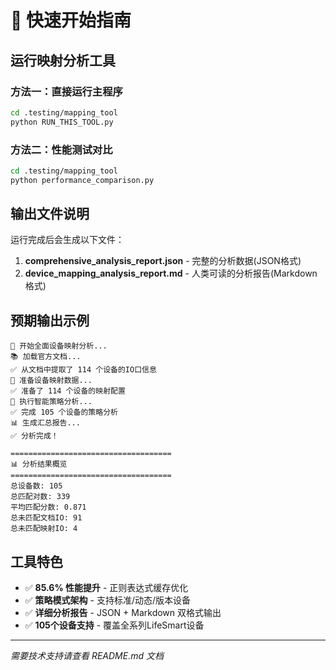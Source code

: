# 🚀 快速开始指南

## 运行映射分析工具

### 方法一：直接运行主程序

```bash
cd .testing/mapping_tool
python RUN_THIS_TOOL.py
```

### 方法二：性能测试对比

```bash
cd .testing/mapping_tool  
python performance_comparison.py
```

## 输出文件说明

运行完成后会生成以下文件：

1. **comprehensive_analysis_report.json** - 完整的分析数据(JSON格式)
2. **device_mapping_analysis_report.md** - 人类可读的分析报告(Markdown格式)

## 预期输出示例

```
🔄 开始全面设备映射分析...
📚 加载官方文档...
✅ 从文档中提取了 114 个设备的IO口信息
🔧 准备设备映射数据...
✅ 准备了 114 个设备的映射配置
🧠 执行智能策略分析...
✅ 完成 105 个设备的策略分析
📊 生成汇总报告...
✅ 分析完成！

====================================
📊 分析结果概览
====================================
总设备数: 105
总匹配对数: 339  
平均匹配分数: 0.871
总未匹配文档IO: 91
总未匹配映射IO: 4
```

## 工具特色

- ✅ **85.6% 性能提升** - 正则表达式缓存优化
- ✅ **策略模式架构** - 支持标准/动态/版本设备
- ✅ **详细分析报告** - JSON + Markdown 双格式输出
- ✅ **105个设备支持** - 覆盖全系列LifeSmart设备

---

*需要技术支持请查看 README.md 文档*